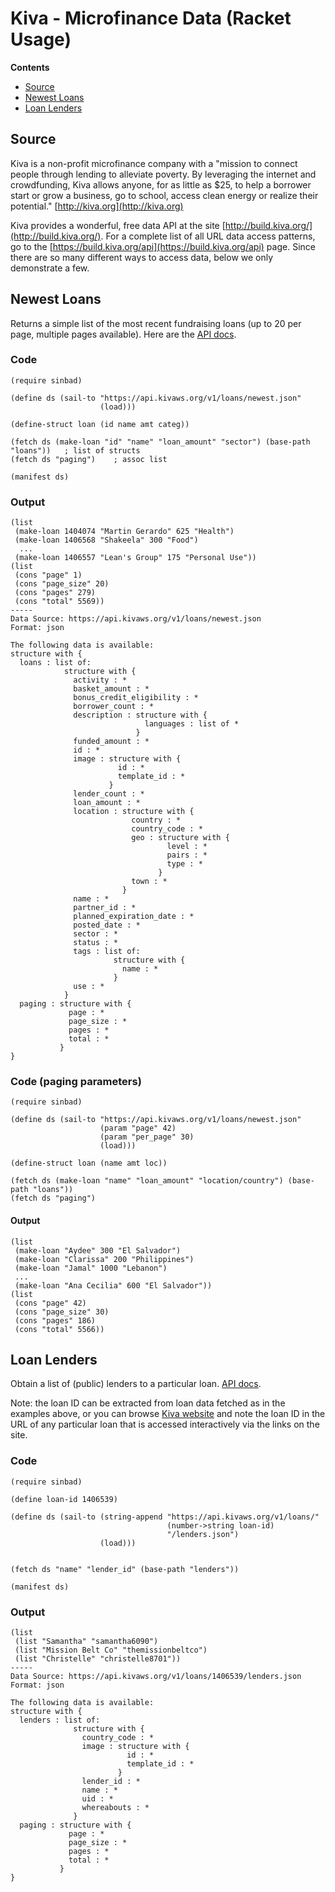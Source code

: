 # Kiva - Microfinance Data (Racket Usage)

**Contents**
- [Source](#source)
- [Newest Loans](#newest-loans)
- [Loan Lenders](#loan-lenders)


## Source

Kiva is a non-profit microfinance company with a "mission to connect people through lending to alleviate poverty. By leveraging the internet and crowdfunding, Kiva allows anyone, for as little as $25, to help a borrower start or grow a business, go to school, access clean energy or realize their potential." [http://kiva.org](http://kiva.org)

Kiva provides a wonderful, free data API at the site [http://build.kiva.org/](http://build.kiva.org/). For a complete list of all URL data access patterns, go to the [https://build.kiva.org/api](https://build.kiva.org/api) page. Since there are so many different ways to access data, below we only demonstrate a few.


## Newest Loans

Returns a simple list of the most recent fundraising loans (up to 20 per page, multiple pages available). Here are the [API docs](http://build.kiva.org/api#GET%2A%7Cloans%7Cnewest).

### Code

````
(require sinbad)

(define ds (sail-to "https://api.kivaws.org/v1/loans/newest.json"
                    (load)))

(define-struct loan (id name amt categ))

(fetch ds (make-loan "id" "name" "loan_amount" "sector") (base-path "loans"))   ; list of structs
(fetch ds "paging")    ; assoc list

(manifest ds)
````

### Output

````
(list
 (make-loan 1404074 "Martin Gerardo" 625 "Health")
 (make-loan 1406568 "Shakeela" 300 "Food")
  ...
 (make-loan 1406557 "Lean's Group" 175 "Personal Use"))
(list
 (cons "page" 1)
 (cons "page_size" 20)
 (cons "pages" 279)
 (cons "total" 5569))
-----
Data Source: https://api.kivaws.org/v1/loans/newest.json
Format: json

The following data is available:
structure with {
  loans : list of:
            structure with {
              activity : *
              basket_amount : *
              bonus_credit_eligibility : *
              borrower_count : *
              description : structure with {
                              languages : list of *
                            }
              funded_amount : *
              id : *
              image : structure with {
                        id : *
                        template_id : *
                      }
              lender_count : *
              loan_amount : *
              location : structure with {
                           country : *
                           country_code : *
                           geo : structure with {
                                   level : *
                                   pairs : *
                                   type : *
                                 }
                           town : *
                         }
              name : *
              partner_id : *
              planned_expiration_date : *
              posted_date : *
              sector : *
              status : *
              tags : list of:
                       structure with {
                         name : *
                       }
              use : *
            }
  paging : structure with {
             page : *
             page_size : *
             pages : *
             total : *
           }
}
````


### Code (paging parameters)

````
(require sinbad)

(define ds (sail-to "https://api.kivaws.org/v1/loans/newest.json"
                    (param "page" 42)
                    (param "per_page" 30)
                    (load)))

(define-struct loan (name amt loc))

(fetch ds (make-loan "name" "loan_amount" "location/country") (base-path "loans"))
(fetch ds "paging")
````


#### Output

````
(list
 (make-loan "Aydee" 300 "El Salvador")
 (make-loan "Clarissa" 200 "Philippines")
 (make-loan "Jamal" 1000 "Lebanon")
 ...
 (make-loan "Ana Cecilia" 600 "El Salvador"))
(list
 (cons "page" 42)
 (cons "page_size" 30)
 (cons "pages" 186)
 (cons "total" 5566))
````


## Loan Lenders

Obtain a list of (public) lenders to a particular loan.
[API docs](http://build.kiva.org/api#GET*%7Cloans%7C:id%7Clenders).

Note: the loan ID can be extracted from loan data fetched as in the examples above, or you can browse [Kiva website](http://kiva.org) and note the loan ID in the URL of any particular loan that is accessed interactively via the links on the site.

### Code

````
(require sinbad)

(define loan-id 1406539)

(define ds (sail-to (string-append "https://api.kivaws.org/v1/loans/"
                                   (number->string loan-id)
                                   "/lenders.json")
                    (load)))


(fetch ds "name" "lender_id" (base-path "lenders"))

(manifest ds)
````

### Output

````
(list
 (list "Samantha" "samantha6090")
 (list "Mission Belt Co" "themissionbeltco")
 (list "Christelle" "christelle8701"))
-----
Data Source: https://api.kivaws.org/v1/loans/1406539/lenders.json
Format: json

The following data is available:
structure with {
  lenders : list of:
              structure with {
                country_code : *
                image : structure with {
                          id : *
                          template_id : *
                        }
                lender_id : *
                name : *
                uid : *
                whereabouts : *
              }
  paging : structure with {
             page : *
             page_size : *
             pages : *
             total : *
           }
}
````
